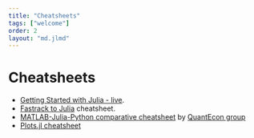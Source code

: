 ```yaml
---
title: "Cheatsheets"
tags: ["welcome"]
order: 2
layout: "md.jlmd"
---
```


# Cheatsheets

- [Getting Started with Julia - live](/basic_syntax/).
- [Fastrack to Julia](https://juliadocs.github.io/Julia-Cheat-Sheet/) cheatsheet.
- [MATLAB-Julia-Python comparative cheatsheet](https://cheatsheets.quantecon.org/) by [QuantEcon group](https://quantecon.org)
- [Plots.jl cheatsheet](https://github.com/sswatson/cheatsheets/blob/master/plotsjl-cheatsheet.pdf)
